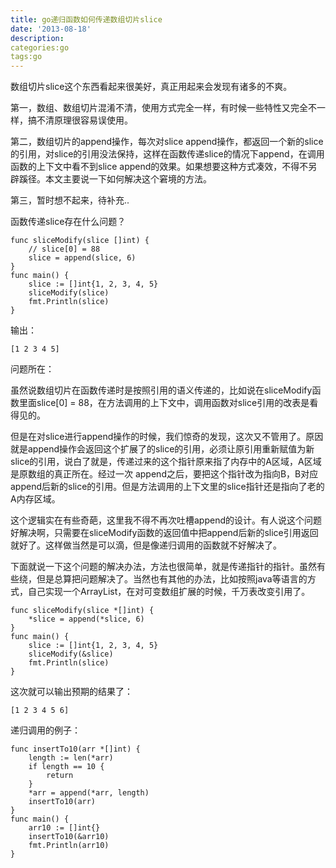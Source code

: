 ```yaml
---
title: go递归函数如何传递数组切片slice
date: '2013-08-18'
description:
categories:go
tags:go
---
```



数组切片slice这个东西看起来很美好，真正用起来会发现有诸多的不爽。

第一，数组、数组切片混淆不清，使用方式完全一样，有时候一些特性又完全不一样，搞不清原理很容易误使用。

第二，数组切片的append操作，每次对slice append操作，都返回一个新的slice的引用，对slice的引用没法保持，这样在函数传递slice的情况下append，在调用函数的上下文中看不到slice append的效果。如果想要这种方式凑效，不得不另辟蹊径。本文主要说一下如何解决这个窘境的方法。

第三，暂时想不起来，待补充..

函数传递slice存在什么问题？

```
func sliceModify(slice []int) {
	// slice[0] = 88
	slice = append(slice, 6)
}
func main() {
	slice := []int{1, 2, 3, 4, 5}
	sliceModify(slice)
	fmt.Println(slice)
}
```
输出：

```
[1 2 3 4 5]
```
问题所在：

虽然说数组切片在函数传递时是按照引用的语义传递的，比如说在sliceModify函数里面slice[0] = 88，在方法调用的上下文中，调用函数对slice引用的改表是看得见的。

但是在对slice进行append操作的时候，我们惊奇的发现，这次又不管用了。原因就是append操作会返回这个扩展了的slice的引用，必须让原引用重新赋值为新slice的引用，说白了就是，传递过来的这个指针原来指了内存中的A区域，A区域是原数组的真正所在。经过一次 append之后，要把这个指针改为指向B，B对应append后新的slice的引用。但是方法调用的上下文里的slice指针还是指向了老的A内存区域。

这个逻辑实在有些奇葩，这里我不得不再次吐槽append的设计。有人说这个问题好解决啊，只需要在sliceModify函数的返回值中把append后新的slice引用返回就好了。这样做当然是可以滴，但是像递归调用的函数就不好解决了。

下面就说一下这个问题的解决办法，方法也很简单，就是传递指针的指针。虽然有些绕，但是总算把问题解决了。当然也有其他的办法，比如按照java等语言的方式，自己实现一个ArrayList，在对可变数组扩展的时候，千万表改变引用了。

```
func sliceModify(slice *[]int) {
	*slice = append(*slice, 6)
}
func main() {
	slice := []int{1, 2, 3, 4, 5}
	sliceModify(&slice)
	fmt.Println(slice)
}
```
这次就可以输出预期的结果了：

```
[1 2 3 4 5 6]
```
递归调用的例子：

```
func insertTo10(arr *[]int) {
	length := len(*arr)
	if length == 10 {
		return
	}
	*arr = append(*arr, length)
	insertTo10(arr)
}
func main() {
	arr10 := []int{}
	insertTo10(&arr10)
	fmt.Println(arr10)
}
```

